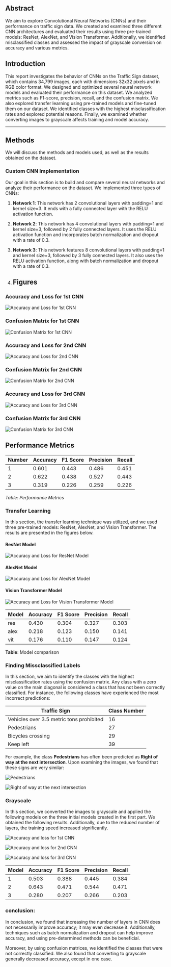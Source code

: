 ## Abstract

We aim to explore Convolutional Neural Networks (CNNs) and their performance on traffic sign data. We created and examined three different CNN architectures and evaluated their results using three pre-trained models: ResNet, AlexNet, and Vision Transformer. Additionally, we identified misclassified classes and assessed the impact of grayscale conversion on accuracy and various metrics.

## Introduction

This report investigates the behavior of CNNs on the Traffic Sign dataset, which contains 34,799 images, each with dimensions 32x32 pixels and in RGB color format. We designed and optimized several neural network models and evaluated their performance on this dataset. We analyzed metrics such as F1-score, precision, recall, and the confusion matrix. We also explored transfer learning using pre-trained models and fine-tuned them on our dataset. We identified classes with the highest misclassification rates and explored potential reasons. Finally, we examined whether converting images to grayscale affects training and model accuracy.

---

## Methods

We will discuss the methods and models used, as well as the results obtained on the dataset.

### Custom CNN Implementation

Our goal in this section is to build and compare several neural networks and analyze their performance on the dataset. We implemented three types of CNNs:

1. **Network 1**: This network has 2 convolutional layers with padding=1 and kernel size=3. It ends with a fully connected layer with the RELU activation function.

2. **Network 2**: This network has 4 convolutional layers with padding=1 and kernel size=3, followed by 2 fully connected layers. It uses the RELU activation function and incorporates batch normalization and dropout with a rate of 0.3.

3. **Network 3**: This network features 8 convolutional layers with padding=1 and kernel size=3, followed by 3 fully connected layers. It also uses the RELU activation function, along with batch normalization and dropout with a rate of 0.3.

4. ## Figures

### Accuracy and Loss for 1st CNN
![Accuracy and Loss for 1st CNN](1_chart.png)

### Confusion Matrix for 1st CNN
![Confusion Matrix for 1st CNN](1_confuse.png)

### Accuracy and Loss for 2nd CNN
![Accuracy and Loss for 2nd CNN](2_chart.png)

### Confusion Matrix for 2nd CNN
![Confusion Matrix for 2nd CNN](2_confuse.png)

### Accuracy and Loss for 3rd CNN
![Accuracy and Loss for 3rd CNN](3_chart.png)

### Confusion Matrix for 3rd CNN
![Confusion Matrix for 3rd CNN](3_confuse.png)




## Performance Metrics

| Number | Accuracy | F1 Score | Precision | Recall |
|--------|----------|----------|-----------|--------|
| 1      | 0.601    | 0.443    | 0.486     | 0.451  |
| 2      | 0.622    | 0.438    | 0.527     | 0.443  |
| 3      | 0.319    | 0.226    | 0.259     | 0.226  |

*Table: Performance Metrics*



### Transfer Learning

In this section, the transfer learning technique was utilized, and we used three pre-trained models: ResNet, AlexNet, and Vision Transformer. The results are presented in the figures below.

#### ResNet Model
![Accuracy and Loss for ResNet Model](reschart.png)

#### AlexNet Model
![Accuracy and Loss for AlexNet Model](alexchart.png)

#### Vision Transformer Model
![Accuracy and Loss for Vision Transformer Model](vitchart.png)

| Model | Accuracy | F1 Score | Precision | Recall |
|-------|----------|----------|-----------|--------|
| res   | 0.430    | 0.304    | 0.327     | 0.303  |
| alex  | 0.218    | 0.123    | 0.150     | 0.141  |
| vit   | 0.176    | 0.110    | 0.147     | 0.124  |

**Table**: Model comparison


### Finding Missclassified Labels

In this section, we aim to identify the classes with the highest misclassification rates using the confusion matrix. Any class with a zero value on the main diagonal is considered a class that has not been correctly classified. For instance, the following classes have experienced the most incorrect predictions:

| **Traffic Sign** | **Class Number** |
|------------------|------------------|
| Vehicles over 3.5 metric tons prohibited | 16 |
| Pedestrians | 27 |
| Bicycles crossing | 29 |
| Keep left | 39 |

For example, the class **Pedestrians** has often been predicted as **Right of way at the next intersection**. Upon examining the images, we found that these signs are very similar:

![Pedestrians](confusionshape.png)

![Right of way at the next intersection](confusionshape2.png)


### Grayscale

In this section, we converted the images to grayscale and applied the following models on the three initial models created in the first part. We obtained the following results. Additionally, due to the reduced number of layers, the training speed increased significantly.

![Accuracy and loss for 1st CNN](graychart1.png)

![Accuracy and loss for 2nd CNN](graychart2.png)

![Accuracy and loss for 3rd CNN](graychart3.png)

| **Model** | **Accuracy** | **F1 Score** | **Precision** | **Recall** |
|-----------|--------------|--------------|---------------|------------|
| 1         | 0.503        | 0.388        | 0.445         | 0.384      |
| 2         | 0.643        | 0.471        | 0.544         | 0.471      |
| 3         | 0.280        | 0.207        | 0.266         | 0.203      |

### conclusion:

In conclusion, we found that increasing the number of layers in CNN does not necessarily improve accuracy; it may even decrease it. Additionally, techniques such as batch normalization and dropout can help improve accuracy, and using pre-determined methods can be beneficial.

Moreover, by using confusion matrices, we identified the classes that were not correctly classified. We also found that converting to grayscale generally decreased accuracy, except in one case.

